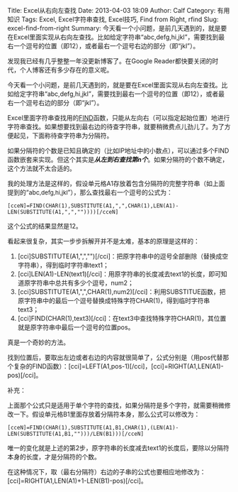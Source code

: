 Title: Excel从右向左查找
Date: 2013-04-03 18:09
Author: Calf
Category: 有用知识
Tags: Excel, Excel字符串查找, Excel技巧, Find from Right, rfind
Slug: excel-find-from-right
Summary: 今天看一个小问题，是前几天遇到的，就是要在Excel里面实现从右向左查找。比如给定字符串“abc,defg,hi,jkl”，需要找到最右一个逗号的位置（即12），或者最右一个逗号右边的部分（即“jkl”）。

发现我已经有几乎整整一年没更新博客了。在Google
Reader都快要关闭的时代，个人博客还有多少存在的意义呢。

今天看一个小问题，是前几天遇到的，就是要在Excel里面实现从右向左查找。比如给定字符串“abc,defg,hi,jkl”，需要找到最右一个逗号的位置（即12），或者最右一个逗号右边的部分（即“jkl”）。

<!--more-->

Excel里面字符串查找用的[FIND][]函数，只能从左向右（可以指定起始位置）地进行字符串查找。如果想要找到最右边的待查字符串，就要稍微费点儿劲儿了。为了方便起见，下面称待查字符串为分隔符。

如果分隔符的个数是已知且确定的（比如IP地址中的小数点），可以通过多个FIND函数嵌套来实现。但这个其实是***从左到右查找第n个***。如果分隔符的个数不确定，这个方法就不太合适的。

我的处理方法是这样的，假设单元格A1存放着包含分隔符的完整字符串（如上面提到的“abc<span style="font-size: 13px;">,defg,hi,jkl</span>”），那么查找最右一个逗号的公式为：

    [cceN]=FIND(CHAR(1),SUBSTITUTE(A1,",",CHAR(1),LEN(A1)-LEN(SUBSTITUTE(A1,",",""))))[/cceN]

这个公式的结果显然是12。

看起来很复杂，其实一步步拆解开并不是太难，基本的原理是这样的：

1.  [cci]SUBSTITUTE(A1,",","")[/cci]：把原字符串中的逗号全部删除（替换成空字符串），得到临时字符串text1；
2.  [cci]LEN(A1)-LEN(text1)[/cci]：用原字符串的长度减去text1的长度，即可知道原字符串中总共有多少个逗号，num2；
3.  [cci]SUBSTITUTE(A1,",",CHAR(1),num2)[/cci]：利用SUBSTITUE函数，把原字符串中的最后一个逗号替换成特殊字符CHAR(1)，得到临时字符串text3；
4.  [cci]FIND(CHAR(1),text3)[/cci]：在text3中查找特殊字符CHAR(1)，其位置就是原字符串中最后一个逗号的位置pos。

真是一个奇妙的方法。

找到位置后，要取出左边或者右边的内容就很简单了，公式分别是（用pos代替那个复杂的FIND函数）：[cci]=LEFT(A1,pos-1)[/cci]，[cci]=RIGHT(A1,LEN(A1)-pos)[/cci]。

补充：

上面那个公式只是适用于单个字符的查找，如果分隔符是多个字符，就需要稍微修改一下。假设单元格B1里面存放着分隔符本身，那么公式可以修改为：

    [cceN]=FIND(CHAR(1),SUBSTITUTE(A1,B1,CHAR(1),(LEN(A1)-LEN(SUBSTITUTE(A1,B1,"")))/LEN(B1)))[/cceN]

唯一的变化就是上述的第2步，原字符串的长度减去text1的长度后，要除以分隔符本身的长度，才是分隔符的个数。

在这种情况下，取（最右分隔符）右边的子串的公式也要相应地修改为：[cci]=RIGHT(A1,LEN(A1)+1-LEN(B1)-pos)[/cci]。

  [FIND]: http://office.microsoft.com/en-au/excel-help/find-findb-functions-HP010342526.aspx
